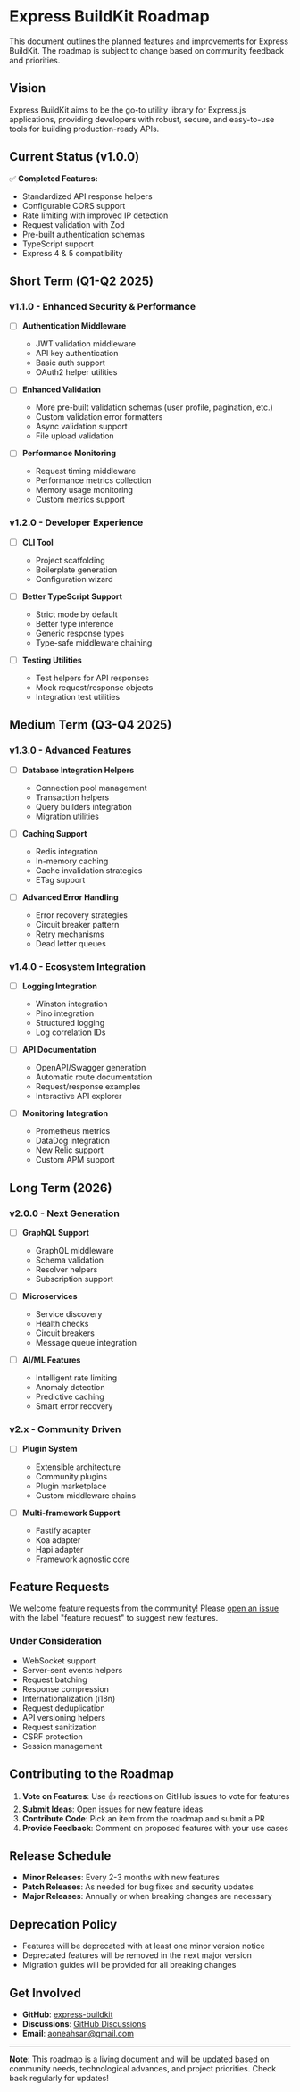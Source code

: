 # Express BuildKit Roadmap

This document outlines the planned features and improvements for Express BuildKit. The roadmap is subject to change based on community feedback and priorities.

## Vision

Express BuildKit aims to be the go-to utility library for Express.js applications, providing developers with robust, secure, and easy-to-use tools for building production-ready APIs.

## Current Status (v1.0.0)

✅ **Completed Features:**
- Standardized API response helpers
- Configurable CORS support
- Rate limiting with improved IP detection
- Request validation with Zod
- Pre-built authentication schemas
- TypeScript support
- Express 4 & 5 compatibility

## Short Term (Q1-Q2 2025)

### v1.1.0 - Enhanced Security & Performance
- [ ] **Authentication Middleware**
  - JWT validation middleware
  - API key authentication
  - Basic auth support
  - OAuth2 helper utilities

- [ ] **Enhanced Validation**
  - More pre-built validation schemas (user profile, pagination, etc.)
  - Custom validation error formatters
  - Async validation support
  - File upload validation

- [ ] **Performance Monitoring**
  - Request timing middleware
  - Performance metrics collection
  - Memory usage monitoring
  - Custom metrics support

### v1.2.0 - Developer Experience
- [ ] **CLI Tool**
  - Project scaffolding
  - Boilerplate generation
  - Configuration wizard

- [ ] **Better TypeScript Support**
  - Strict mode by default
  - Better type inference
  - Generic response types
  - Type-safe middleware chaining

- [ ] **Testing Utilities**
  - Test helpers for API responses
  - Mock request/response objects
  - Integration test utilities

## Medium Term (Q3-Q4 2025)

### v1.3.0 - Advanced Features
- [ ] **Database Integration Helpers**
  - Connection pool management
  - Transaction helpers
  - Query builders integration
  - Migration utilities

- [ ] **Caching Support**
  - Redis integration
  - In-memory caching
  - Cache invalidation strategies
  - ETag support

- [ ] **Advanced Error Handling**
  - Error recovery strategies
  - Circuit breaker pattern
  - Retry mechanisms
  - Dead letter queues

### v1.4.0 - Ecosystem Integration
- [ ] **Logging Integration**
  - Winston integration
  - Pino integration
  - Structured logging
  - Log correlation IDs

- [ ] **API Documentation**
  - OpenAPI/Swagger generation
  - Automatic route documentation
  - Request/response examples
  - Interactive API explorer

- [ ] **Monitoring Integration**
  - Prometheus metrics
  - DataDog integration
  - New Relic support
  - Custom APM support

## Long Term (2026)

### v2.0.0 - Next Generation
- [ ] **GraphQL Support**
  - GraphQL middleware
  - Schema validation
  - Resolver helpers
  - Subscription support

- [ ] **Microservices**
  - Service discovery
  - Health checks
  - Circuit breakers
  - Message queue integration

- [ ] **AI/ML Features**
  - Intelligent rate limiting
  - Anomaly detection
  - Predictive caching
  - Smart error recovery

### v2.x - Community Driven
- [ ] **Plugin System**
  - Extensible architecture
  - Community plugins
  - Plugin marketplace
  - Custom middleware chains

- [ ] **Multi-framework Support**
  - Fastify adapter
  - Koa adapter
  - Hapi adapter
  - Framework agnostic core

## Feature Requests

We welcome feature requests from the community! Please [open an issue](https://github.com/aoneahsan/express-buildkit/issues/new) with the label "feature request" to suggest new features.

### Under Consideration
- WebSocket support
- Server-sent events helpers
- Request batching
- Response compression
- Internationalization (i18n)
- Request deduplication
- API versioning helpers
- Request sanitization
- CSRF protection
- Session management

## Contributing to the Roadmap

1. **Vote on Features**: Use 👍 reactions on GitHub issues to vote for features
2. **Submit Ideas**: Open issues for new feature ideas
3. **Contribute Code**: Pick an item from the roadmap and submit a PR
4. **Provide Feedback**: Comment on proposed features with your use cases

## Release Schedule

- **Minor Releases**: Every 2-3 months with new features
- **Patch Releases**: As needed for bug fixes and security updates
- **Major Releases**: Annually or when breaking changes are necessary

## Deprecation Policy

- Features will be deprecated with at least one minor version notice
- Deprecated features will be removed in the next major version
- Migration guides will be provided for all breaking changes

## Get Involved

- **GitHub**: [express-buildkit](https://github.com/aoneahsan/express-buildkit)
- **Discussions**: [GitHub Discussions](https://github.com/aoneahsan/express-buildkit/discussions)
- **Email**: aoneahsan@gmail.com

---

**Note**: This roadmap is a living document and will be updated based on community needs, technological advances, and project priorities. Check back regularly for updates!